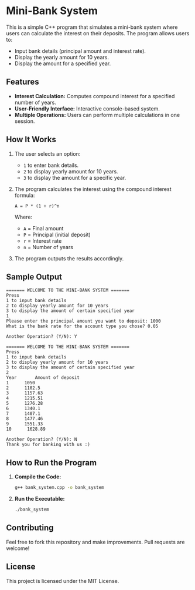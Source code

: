 # Mini-Bank System

This is a simple C++ program that simulates a mini-bank system where users can calculate the interest on their deposits. The program allows users to:

- Input bank details (principal amount and interest rate).
- Display the yearly amount for 10 years.
- Display the amount for a specified year.

## Features

- **Interest Calculation:** Computes compound interest for a specified number of years.
- **User-Friendly Interface:** Interactive console-based system.
- **Multiple Operations:** Users can perform multiple calculations in one session.

## How It Works

1. The user selects an option:
   - `1` to enter bank details.
   - `2` to display yearly amount for 10 years.
   - `3` to display the amount for a specific year.
2. The program calculates the interest using the compound interest formula:

   ```
   A = P * (1 + r)^n
   ```

   Where:
   - `A` = Final amount
   - `P` = Principal (initial deposit)
   - `r` = Interest rate
   - `n` = Number of years

3. The program outputs the results accordingly.

## Sample Output

```
======= WELCOME TO THE MINI-BANK SYSTEM =======
Press 
1 to input bank details 
2 to display yearly amount for 10 years 
3 to display the amount of certain specified year
1
Please enter the principal amount you want to deposit: 1000
What is the bank rate for the account type you chose? 0.05

Another Operation? (Y/N): Y

======= WELCOME TO THE MINI-BANK SYSTEM =======
Press 
1 to input bank details 
2 to display yearly amount for 10 years 
3 to display the amount of certain specified year
2
Year       Amount of deposit
1      1050
2      1102.5
3      1157.63
4      1215.51
5      1276.28
6      1340.1
7      1407.1
8      1477.46
9      1551.33
10      1628.89

Another Operation? (Y/N): N
Thank you for banking with us :)
```

## How to Run the Program

1. **Compile the Code:**
   ```sh
   g++ bank_system.cpp -o bank_system
   ```
2. **Run the Executable:**
   ```sh
   ./bank_system
   ```

## Contributing

Feel free to fork this repository and make improvements. Pull requests are welcome!

## License

This project is licensed under the MIT License.
